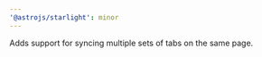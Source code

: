 ```yaml
---
'@astrojs/starlight': minor
---
```


Adds support for syncing multiple sets of tabs on the same page.
